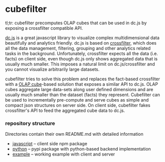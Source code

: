 # cubefilter
tl;tr: cubefilter precomputes OLAP cubes that can be used in dc.js by exposing a crossfilter compatible API.

[dc.js](https://dc-js.github.io/dc.js/) is a great javascript library to visualize complex multidimensional
data beautifully and analytics friendly. 
dc.js is based on [crossfilter](http://crossfilter.github.io/crossfilter/), which
does all the data management, filtering, grouping and other analytics related tasks in the background.
Unfortunately, crossfilter expects all the data (i.e. facts) on client side, even though dc.js only
shows aggregated data that is usually much smaller. This imposes a natural limit on dc.js/crossfilter
and you cannot visualize arbitrarily large datasets.

cubefilter tries to solve this problem and replaces the fact-based crossfilter with a 
[OLAP cube](https://en.wikipedia.org/wiki/OLAP_cube)-based solution that exposes a similar API to
dc.js. OLAP cubes aggregate large data-sets along user defined dimensions and are usually much 
smaller than the dataset (facts) they represent. Cubefilter can be used to incrementally pre-compute
and serve cubes as simple and compact json structures on server side. On client side, cubefilter fakes
crossfilter's API to feed the aggregated cube data to  dc.js.

### repository structure

Directories contain their own README.md with detailed information

* [javascript](javascript) – client side npm package
* [python](python) – pypi package with python-based backend implementation
* [example]([example) – working example with client and server

